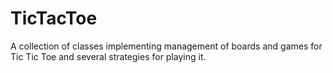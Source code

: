 TicTacToe
=========

A collection of classes implementing management of boards and games for Tic Tic Toe and several strategies for playing it.
